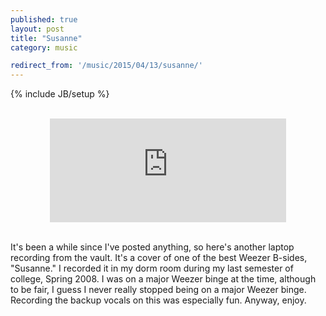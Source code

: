 ```yaml
---
published: true
layout: post
title: "Susanne"
category: music

redirect_from: '/music/2015/04/13/susanne/'
---
```


{% include JB/setup %}

<br>
<center>
<iframe width="75%" height="166" scrolling="no" frameborder="no" src="https://w.soundcloud.com/player/?url=https%3A//api.soundcloud.com/tracks/200593652&amp;color=ff5500&amp;auto_play=false&amp;hide_related=false&amp;show_comments=true&amp;show_user=true&amp;show_reposts=false"></iframe>
</center>
<br>

It's been a while since I've posted anything, so here's another laptop recording from the vault. It's a cover of one of the best Weezer B-sides, "Susanne." I recorded it in my dorm room during my last semester of college, Spring 2008. I was on a major Weezer binge at the time, although to be fair, I guess I never really stopped being on a major Weezer binge. Recording the backup vocals on this was especially fun. Anyway, enjoy.
